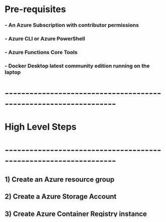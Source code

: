 # Pre-requisites
### - An Azure Subscription with contributor permissions
### - Azure CLI or Azure PowerShell
### - Azure Functions Core Tools
### - Docker Desktop latest community edition running on the laptop
# -----------------------------------------------------------------

# High Level Steps
# -----------------------------------------------------------------
## 1) Create an Azure resource group
## 2) Create a Azure Storage Account
## 3) Create Azure Container Registry instance
## 4) Create Service Principal 
## 5) Create Azure Kubernetes Services instance
## 6) Install KEDA in the AKS cluster
## 7) Clone the repo
## 8) Run command --- to install function app
## 9) Hit the following URL:
# -----------------------------------------------------------------
#### - Launch a Windows PowerShell Window
#### - Run the command below to login to Azure:
##### az login
#### - Key in the credentials and come back to PowerShell window post login.
#### - Run the following command to create a resource group:
##### az group create -l eastus -n ustdemo
#### - Run following command to create a Azure storage account:
#### az storage account create -n ustfuncdemostorage -g ustdemo -l eastus --sku Standard_LRS
#### - Run the following command to create ACR instance:
##### az acr create -n ustdemoacr -g ustdemo -l eastus --sku standard
#### - Verify that Container Registry has been created by using command below:
##### az acr list -o table
#### - Login to Azure Container Registry by using following command:
##### az acr login -n ustdemoacr
#### - Get the name of login server and copy it with command below:
##### az acr list -o table
#### - Create service principal with following command: (Ensure to copy the output of this command)
##### az ad sp create-for-rbac --skip-assignment
#### - Grant this service principal permission to be able to pull images from Azure ACR
##### $acrId = az acr show --name ustdemoacr --resource-group ustdemo --query "id" --output tsv
##### az role assignment create --assignee ''Use appId attribute from the output you copied'' --role Reader --scope $acrId
#### - Create the AKS cluster
##### az aks create --name ustdemoakscluster --resource-group ustdemo --node-count 2 --generate-ssh-keys --service-principal ''use appId from the output copied'' --client-secret ''use password copied from output above'' --location eastus --network-plugin azure
#### - Get cluster credentials and merge the configuration into our existing config file.
##### az aks get-credentials --resource-group "ustdemo" --name ustdemoakscluster
##### kubectl config get-contexts
#### - set current context to the Azure context
##### kubectl config use-context ustdemoakscluster
#### - Install KEDA in the AKS cluster
#### - Add KEDA repo to your Helm repo with following command:
##### helm repo add kedacore https://kedacore.github.io/charts
##### helm repo update
#### - Create namespace in AKS cluster for KEDA components/resources and install KEDA
##### kubectl create namespace keda
##### helm install keda kedacore/keda --namespace keda
#### - Clone the repo by running following command inside a folder of your choice:
##### git clone https://github.com/kontacthimanshu/ust-functionsonaks
#### - Update storage connection strings in the local.settings.json file inside folder "azstoragetriggerdemo"
#### - Update storage connection strings for keys named "AzureWebJobsStorage" and "storageconstr".
#### - On the command prompt or PowerShell be within folder "azstoragetriggerdemo" and run following command
##### func kubernetes deploy --name azstoragetriggerdemo --registry ustdemoacr.azurecr.io
#### - Upload few files to the blob container
#### - Run following commands to check the logs of the POD running your function
##### kubectl get pods
#### - Note the POD ID
##### kubectl logs "POD ID noted from previous step"
#### - You should see messages like "C# Blob trigger function Processed blob name <file name you uploaded>"
  





